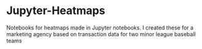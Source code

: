 # Jupyter-Heatmaps
 Notebooks for heatmaps made in Jupyter notebooks. I created these for a marketing agency based on transaction data for two minor league baseball teams
